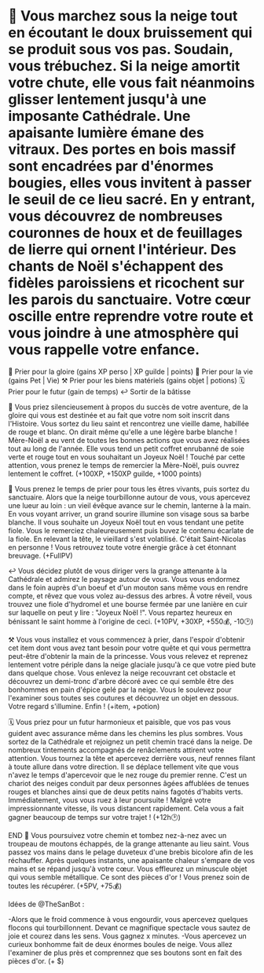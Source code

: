 # 🎁 Vous marchez sous la neige tout en écoutant le doux bruissement qui se produit sous vos pas. Soudain, vous trébuchez. Si la neige amortit votre chute, elle vous fait néanmoins glisser lentement jusqu'à une imposante Cathédrale. Une apaisante lumière émane des vitraux. Des portes en bois massif sont encadrées par d'énormes bougies, elles vous invitent à passer le seuil de ce lieu sacré. En y entrant, vous découvrez de nombreuses couronnes de houx et de feuillages de lierre qui ornent l'intérieur. Des chants de Noël s'échappent des fidèles paroissiens et ricochent sur les parois du sanctuaire. Votre cœur oscille entre reprendre votre route et vous joindre à une atmosphère qui vous rappelle votre enfance.

   🌟 Prier pour la gloire (gains XP perso | XP guilde | points)
   💝 Prier pour la vie (gains Pet | Vie)
   ⚒️ Prier pour les biens matériels (gains objet | potions)
   🗓️ Prier pour le futur (gain de temps)
   ↩️ Sortir de la bâtisse
   

🌟 Vous priez silencieusement à propos du succès de votre aventure, de la gloire qui vous est destinée et au fait que votre nom soit inscrit dans l'Histoire. Vous sortez du lieu saint et rencontrez une vieille dame, habillée de rouge et blanc. On dirait même qu'elle a une légère barbe blanche ! Mère-Noël a eu vent de toutes les bonnes actions que vous avez réalisées tout au long de l'année. Elle vous tend un petit coffret enrubanné de soie verte et rouge tout en vous souhaitant un Joyeux Noël ! Touché par cette attention, vous prenez le temps de remercier la Mère-Noël,  puis ouvrez lentement le coffret. (+100XP, +150XP guilde, +1000 points)

💝 Vous prenez le temps de prier pour tous les êtres vivants, puis sortez du sanctuaire. Alors que la neige tourbillonne autour de vous, vous apercevez une lueur au loin : un vieil évêque avance sur le chemin, lanterne à la main. En vous voyant arriver, un grand sourire illumine son visage sous sa barbe blanche. Il vous souhaite un Joyeux Noël tout en vous tendant une petite fiole. Vous le remerciez chaleureusement puis buvez le contenu écarlate de la fiole. En relevant la tête, le vieillard s'est volatilisé. C'était Saint-Nicolas en personne ! Vous retrouvez toute votre énergie grâce à cet étonnant breuvage. (+FullPV)

↩️ Vous décidez plutôt de vous diriger vers la grange attenante à la Cathédrale et admirez le paysage autour de vous. Vous vous endormez dans le foin auprès d'un boeuf et d'un mouton sans même vous en rendre compte, et rêvez que vous volez au-dessus des arbres. À votre réveil, vous trouvez une fiole d'hydromel et une bourse fermée par une lanière en cuir sur laquelle on peut y lire : "Joyeux Noël !". Vous repartez heureux en bénissant le saint homme à l'origine de ceci. (+10PV, +30XP, +550💰, -10🕑) 


⚒️ Vous vous installez et vous commencez à prier, dans l'espoir d'obtenir cet item dont vous avez tant besoin pour votre quête et qui vous permettra peut-être d'obtenir la main de la princesse.
Vous vous relevez et reprenez lentement votre périple dans la neige glaciale jusqu'à ce que votre pied bute dans quelque chose. Vous enlevez la neige recouvrant cet obstacle et découvrez un demi-tronc d'arbre décoré avec ce qui semble être des bonhommes en pain d'épice gelé par la neige. Vous le soulevez pour l'examiner sous toutes ses coutures et découvrez un objet en dessous. Votre regard s'illumine. Enfin ! (+item, +potion)

🗓️ Vous priez pour un futur harmonieux et paisible, que vos pas vous guident avec assurance même dans les chemins les plus sombres. Vous sortez de la Cathédrale et rejoignez un petit chemin tracé dans la neige. De nombreux tintements accompagnés de renâclements attirent votre attention. Vous tournez la tête et apercevez derrière vous, neuf rennes filant à toute allure dans votre direction. Il se déplace tellement vite que vous n'avez le temps d'apercevoir que le nez rouge du premier renne. C'est un chariot des neiges conduit par deux personnes âgées affublées de tenues rouges et blanches ainsi que de deux petits nains fagotés d'habits verts. Immédiatement, vous vous ruez à leur poursuite ! Malgré votre impressionnante vitesse, ils vous distancent rapidement. Cela vous a fait gagner beaucoup de temps sur votre trajet !  (+12h🕑)

END
🐏 Vous poursuivez votre chemin et tombez nez-à-nez avec un troupeau de moutons échappés, de la grange attenante au lieu saint. Vous passez vos mains dans le pelage duveteux d'une brebis bicolore afin de les réchauffer. Après quelques instants, une apaisante chaleur s'empare de vos mains et se répand jusqu'à votre cœur. Vous effleurez un minuscule objet qui vous semble métallique. Ce sont des pièces d'or ! Vous prenez soin de toutes les récupérer. (+5PV, +75💰)


Idées de @TheSanBot :

-Alors que le froid commence à vous engourdir, vous apercevez quelques flocons qui tourbillonnent. Devant ce magnifique spectacle vous sautez de joie et courez dans les sens. Vous gagnez x minutes.
-Vous apercevez un curieux bonhomme fait de deux énormes boules de neige. Vous allez l'examiner de plus près et comprennez que ses boutons sont en fait des pièces d'or. (+ $) 
